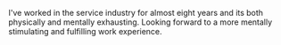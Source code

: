 I've worked in the service industry for almost eight years and its both physically and mentally exhausting. Looking forward to a more mentally stimulating and fulfilling work experience.
